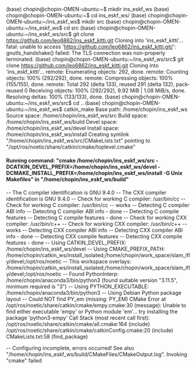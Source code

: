 (base) chopin@chopin-OMEN-ubuntu:~$ mkdir ins_eskf_ws
(base) chopin@chopin-OMEN-ubuntu:~$ cd ins_eskf_ws/
(base) chopin@chopin-OMEN-ubuntu:~/ins_eskf_ws$ mkdir src
(base) chopin@chopin-OMEN-ubuntu:~/ins_eskf_ws$ cd src
(base) chopin@chopin-OMEN-ubuntu:~/ins_eskf_ws/src$ git clone https://github.com/leo6862/ins_eskf_kitti.git
Cloning into 'ins_eskf_kitti'...
fatal: unable to access 'https://github.com/leo6862/ins_eskf_kitti.git/': gnutls_handshake() failed: The TLS connection was non-properly terminated.
(base) chopin@chopin-OMEN-ubuntu:~/ins_eskf_ws/src$ git clone https://github.com/leo6862/ins_eskf_kitti.git
Cloning into 'ins_eskf_kitti'...
remote: Enumerating objects: 292, done.
remote: Counting objects: 100% (292/292), done.
remote: Compressing objects: 100% (155/155), done.
remote: Total 292 (delta 133), reused 291 (delta 132), pack-reused 0
Receiving objects: 100% (292/292), 9.92 MiB | 1.08 MiB/s, done.
Resolving deltas: 100% (133/133), done.
(base) chopin@chopin-OMEN-ubuntu:~/ins_eskf_ws/src$ cd ..
(base) chopin@chopin-OMEN-ubuntu:~/ins_eskf_ws$ catkin_make
Base path: /home/chopin/ins_eskf_ws
Source space: /home/chopin/ins_eskf_ws/src
Build space: /home/chopin/ins_eskf_ws/build
Devel space: /home/chopin/ins_eskf_ws/devel
Install space: /home/chopin/ins_eskf_ws/install
Creating symlink "/home/chopin/ins_eskf_ws/src/CMakeLists.txt" pointing to "/opt/ros/noetic/share/catkin/cmake/toplevel.cmake"
####
#### Running command: "cmake /home/chopin/ins_eskf_ws/src -DCATKIN_DEVEL_PREFIX=/home/chopin/ins_eskf_ws/devel -DCMAKE_INSTALL_PREFIX=/home/chopin/ins_eskf_ws/install -G Unix Makefiles" in "/home/chopin/ins_eskf_ws/build"
####
-- The C compiler identification is GNU 9.4.0
-- The CXX compiler identification is GNU 9.4.0
-- Check for working C compiler: /usr/bin/cc
-- Check for working C compiler: /usr/bin/cc -- works
-- Detecting C compiler ABI info
-- Detecting C compiler ABI info - done
-- Detecting C compile features
-- Detecting C compile features - done
-- Check for working CXX compiler: /usr/bin/c++
-- Check for working CXX compiler: /usr/bin/c++ -- works
-- Detecting CXX compiler ABI info
-- Detecting CXX compiler ABI info - done
-- Detecting CXX compile features
-- Detecting CXX compile features - done
-- Using CATKIN_DEVEL_PREFIX: /home/chopin/ins_eskf_ws/devel
-- Using CMAKE_PREFIX_PATH: /home/chopin/catkin_ws/install_isolated;/home/chopin/work_space/slam_ifly/devel;/opt/ros/noetic
-- This workspace overlays: /home/chopin/catkin_ws/install_isolated;/home/chopin/work_space/slam_ifly/devel;/opt/ros/noetic
-- Found PythonInterp: /home/chopin/anaconda3/bin/python3 (found suitable version "3.11.5", minimum required is "3") 
-- Using PYTHON_EXECUTABLE: /home/chopin/anaconda3/bin/python3
-- Using Debian Python package layout
-- Could NOT find PY_em (missing: PY_EM) 
CMake Error at /opt/ros/noetic/share/catkin/cmake/empy.cmake:30 (message):
  Unable to find either executable 'empy' or Python module 'em'...  try
  installing the package 'python3-empy'
Call Stack (most recent call first):
  /opt/ros/noetic/share/catkin/cmake/all.cmake:164 (include)
  /opt/ros/noetic/share/catkin/cmake/catkinConfig.cmake:20 (include)
  CMakeLists.txt:58 (find_package)


-- Configuring incomplete, errors occurred!
See also "/home/chopin/ins_eskf_ws/build/CMakeFiles/CMakeOutput.log".
Invoking "cmake" failed
